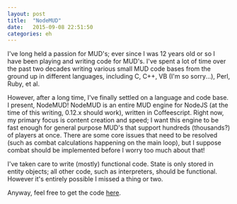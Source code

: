```yaml
---
layout: post
title:  "NodeMUD"
date:   2015-09-08 22:51:50
categories: eh
---
```

I've long held a passion for MUD's; ever since I was 12 years old or so I have been playing and writing code for MUD's. I've spent a lot of time over the past two decades writing various small MUD code bases from the ground up in different languages, including C, C++, VB (I'm so sorry...), Perl, Ruby, et al.

However, after a long time, I've finally settled on a language and code base. I present, NodeMUD! NodeMUD is an entire MUD engine for NodeJS (at the time of this writing, 0.12.x should work), written in Coffeescript. Right now, my primary focus is content creation and speed; I want this engine to be fast enough for general purpose MUD's that support hundreds (thousands?) of players at once. There are some core issues that need to be resolved (such as combat calculations happening on the main loop), but I suppose combat should be implemented before I worry too much about that!

I've taken care to write (mostly) functional code. State is only stored in entity objects; all other code, such as interpreters, should be functional. However it's entirely possible I missed a thing or two.

Anyway, feel free to get the code [here](http://github.com/cidan/nodemud).